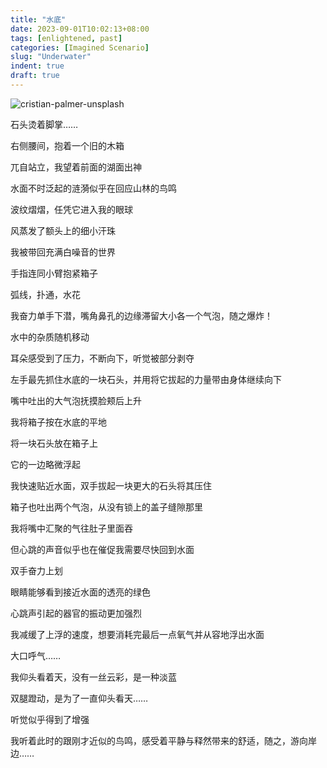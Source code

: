 ```yaml
---
title: "水底"
date: 2023-09-01T10:02:13+08:00
tags: [enlightened, past]
categories: [Imagined Scenario]
slug: "Underwater"
indent: true
draft: true
---
```


![](https://dawnblog-1300625500.cos.ap-guangzhou.myqcloud.com/images/202309011500178.jpg "cristian-palmer-unsplash")

石头烫着脚掌……

右侧腰间，抱着一个旧的木箱

兀自站立，我望着前面的湖面出神

水面不时泛起的涟漪似乎在回应山林的鸟鸣

波纹熠熠，任凭它进入我的眼球

风蒸发了额头上的细小汗珠

我被带回充满白噪音的世界

手指连同小臂抱紧箱子

弧线，扑通，水花

我奋力单手下潜，嘴角鼻孔的边缘滞留大小各一个气泡，随之爆炸！

水中的杂质随机移动

耳朵感受到了压力，不断向下，听觉被部分剥夺

左手最先抓住水底的一块石头，并用将它拔起的力量带由身体继续向下

嘴中吐出的大气泡抚摸脸颊后上升

我将箱子按在水底的平地

将一块石头放在箱子上

它的一边略微浮起

我快速贴近水面，双手拔起一块更大的石头将其压住

箱子也吐出两个气泡，从没有锁上的盖子缝隙那里

我将嘴中汇聚的气往肚子里面吞

但心跳的声音似乎也在催促我需要尽快回到水面

双手奋力上划

眼睛能够看到接近水面的透亮的绿色

心跳声引起的器官的振动更加强烈

我减缓了上浮的速度，想要消耗完最后一点氧气并从容地浮出水面

大口呼气……

我仰头看着天，没有一丝云彩，是一种淡蓝

双腿蹬动，是为了一直仰头看天……

听觉似乎得到了增强

我听着此时的跟刚才近似的鸟鸣，感受着平静与释然带来的舒适，随之，游向岸边……
